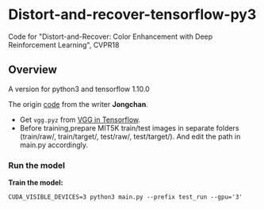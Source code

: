 # Distort-and-recover-tensorflow-py3
Code for "Distort-and-Recover: Color Enhancement with Deep Reinforcement Learning", CVPR18

## Overview
A version for python3 and tensorflow 1.10.0

The origin [code](https://github.com/Jongchan/DISTORT-AND-RECOVER-CVPR18) from the writer **Jongchan**.

- Get `vgg.pyz` from [VGG in Tensorflow](https://www.cs.toronto.edu/~frossard/post/vgg16/).
- Before training,prepare MIT5K train/test images in separate folders (train/raw/, train/target/, test/raw/, test/target/). And edit the path in main.py accordingly.

### Run the model

**Train the model:**

`CUDA_VISIBLE_DEVICES=3 python3 main.py --prefix test_run --gpu='3'`
